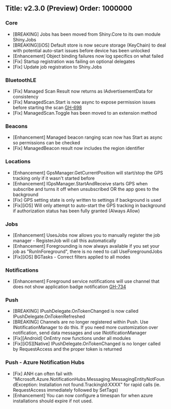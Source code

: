 Title: v2.3.0 (Preview)
Order: 1000000
---

### Core
* [BREAKING] Jobs has been moved from Shiny.Core to its own module Shiny.Jobs
* [BREAKING][iOS] Default store is now secure storage (KeyChain) to deal with potential auto-start issues before device has been unlocked
* [Enhancement] Object binding failures now log specifics on what failed
* [Fix] Startup registration was failing on optional delegates
* [Fix] Update job registration to Shiny.Jobs

### BluetoothLE
* [Fix] Managed Scan Result now returns as IAdvertisementData for consistency
* [Fix] ManagedScan.Start is now async to expose permission issues before starting the scan [GH-698](https://github.com/shinyorg/shiny/issues/698)
* [Fix] ManagedScan.Toggle has been moved to an extension method

### Beacons
* [Enhancement] Managed beacon ranging scan now has Start as async so permissions can be checked
* [Fix] ManagedBeacon result now includes the region identifier

### Locations
* [Enhancement] GpsManager.GetCurrentPosition will start/stop the GPS tracking only if it wasn't started before
* [Enhancement] IGpsManager.StartAndReceive starts GPS when subscribe and turns it off when unsubscribed OR the app goes to the background
* [Fix] GPS setting state is only written to settings if background is used
* [Fix][iOS] Will only attempt to auto-start the GPS tracking in background if authorization status has been fully granted (Always Allow)

### Jobs
* [Enhancement] UsesJobs now allows you to manually register the job manager - RegisterJob will call this automatically
* [Enhancement] Foregrounding is now always available if you set your job as "RunInForeground", there is no need to call UseForegroundJobs
* [Fix][iOS] BGTasks - Correct filters applied to all modes

### Notifications
* [Enhancement] Foreground service notifications will use channel that does not show application badge notification [GH-734](https://github.com/shinyorg/shiny/issues/734)

### Push
* [BREAKING] IPushDelegate.OnTokenChanged is now called IPushDelegate.OnTokenRefreshed
* [BREAKING] Channels are no longer registered within Push.  Use INotificationManager to do this.  If you need more customization over notification, send data messages and use INotificationManager
* [Fix][Android] OnEntry now functions under all modules
* [Fix][iOS][Native] IPushDelegate.OnTokenChanged is no longer called by RequestAccess and the proper token is returned

### Push - Azure Notification Hubs
* [Fix] ANH can often fail with "Microsoft.Azure.NotificationHubs.Messaging.MessagingEntityNotFoundException: Installation not found.TrackingId:XXXX" for rapid calls (ie. RequestAccess immediately followed by SetTags)
* [Enhancement] You can now configure a timespan for when azure installations should expire if not used. 